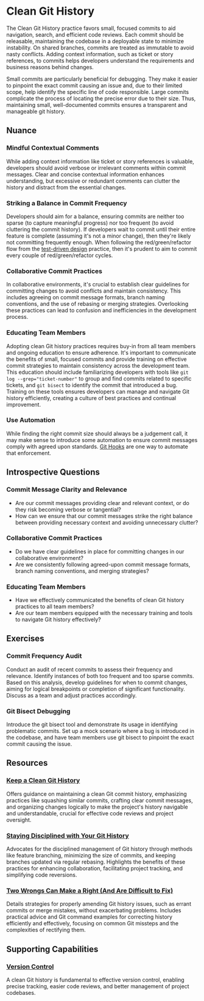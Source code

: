 # Clean Git History

The Clean Git History practice favors small, focused commits to aid navigation, search, and efficient code reviews. Each commit should be releasable, maintaining the codebase in a deployable state to minimize instability. On shared branches, commits are treated as immutable to avoid nasty conflicts. Adding context information, such as ticket or story references, to commits helps developers understand the requirements and business reasons behind changes.

Small commits are particularly beneficial for debugging. They make it easier to pinpoint the exact commit causing an issue and, due to their limited scope, help identify the specific line of code responsible. Large commits complicate the process of locating the precise error due to their size. Thus, maintaining small, well-documented commits ensures a transparent and manageable git history.

## Nuance

### Mindful Contextual Comments

While adding context information like ticket or story references is valuable, developers should avoid verbose or irrelevant comments within commit messages.
Clear and concise contextual information enhances understanding, but excessive or redundant comments can clutter the history and distract from the essential changes.

### Striking a Balance in Commit Frequency

Developers should aim for a balance, ensuring commits are neither too sparse (to capture meaningful progress) nor too frequent (to avoid cluttering the commit history).
If developers wait to commit until their entire feature is complete (assuming it's not a minor change), then they're likely not committing frequently enough.
When following the red/green/refactor flow from the [test-driven design](/practices/implement-test-driven-design.md) practice, then it's prudent to aim to commit every couple of red/green/refactor cycles.

### Collaborative Commit Practices

In collaborative environments, it's crucial to establish clear guidelines for committing changes to avoid conflicts and maintain consistency.
This includes agreeing on commit message formats, branch naming conventions, and the use of rebasing or merging strategies.
Overlooking these practices can lead to confusion and inefficiencies in the development process.

### Educating Team Members

Adopting clean Git history practices requires buy-in from all team members and ongoing education to ensure adherence.
It's important to communicate the benefits of small, focused commits and provide training on effective commit strategies to maintain consistency across the development team.
This education should include familiarizing developers with tools like `git log --grep="ticket-number"` to group and find commits related to specific tickets, and `git bisect` to identify the commit that introduced a bug.
Training on these tools ensures developers can manage and navigate Git history efficiently, creating a culture of best practices and continual improvement.

### Use Automation

While finding the right commit size should always be a judgement call, it may make sense to introduce some automation to ensure commit messages comply with agreed upon standards. [Git Hooks](https://git-scm.com/book/en/v2/Customizing-Git-An-Example-Git-Enforced-Policy#_an_example_git_enforced_policy) are one way to automate that enforcement.

## Introspective Questions

### Commit Message Clarity and Relevance

* Are our commit messages providing clear and relevant context, or do they risk becoming verbose or tangential?
* How can we ensure that our commit messages strike the right balance between providing necessary context and avoiding unnecessary clutter?

### Collaborative Commit Practices

* Do we have clear guidelines in place for committing changes in our collaborative environment?
* Are we consistently following agreed-upon commit message formats, branch naming conventions, and merging strategies?

### Educating Team Members

* Have we effectively communicated the benefits of clean Git history practices to all team members?
* Are our team members equipped with the necessary training and tools to navigate Git history effectively?

## Exercises

### Commit Frequency Audit

Conduct an audit of recent commits to assess their frequency and relevance.
Identify instances of both too frequent and too sparse commits.
Based on this analysis, develop guidelines for when to commit changes, aiming for logical breakpoints or completion of significant functionality.
Discuss as a team and adjust practices accordingly.

### Git Bisect Debugging

Introduce the git bisect tool and demonstrate its usage in identifying problematic commits.
Set up a mock scenario where a bug is introduced in the codebase, and have team members use git bisect to pinpoint the exact commit causing the issue.

## Resources

### [Keep a Clean Git History](https://simplabs.com/blog/2021/05/26/keeping-a-clean-git-history/)
Offers guidance on maintaining a clean Git commit history, emphasizing practices like squashing similar commits, crafting clear commit messages, and organizing changes logically to make the project's history navigable and understandable, crucial for effective code reviews and project oversight.

### [Staying Disciplined with Your Git History](https://8thlight.com/blog/makis-otman/2015/07/08/git-disciplined.html)
Advocates for the disciplined management of Git history through methods like feature branching, minimizing the size of commits, and keeping branches updated via regular rebasing. Highlights the benefits of these practices for enhancing collaboration, facilitating project tracking, and simplifying code reversions.

### [Two Wrongs Can Make a Right (And Are Difficult to Fix)](https://github.com/97-things/97-things-every-programmer-should-know/tree/master/en/thing_86)
Details strategies for properly amending Git history issues, such as errant commits or merge mistakes, without exacerbating problems. Includes practical advice and Git command examples for correcting history efficiently and effectively, focusing on common Git missteps and the complexities of rectifying them.

<!-- ## Related Practices -->

<!-- TODO: insert a list of [linked practices](/practices) that relate to this practice. For each item, give a brief explanation of how the linked practice supports / relates to this practice. Also categorize each linked practices as one of the following: Enables, Requires, Improves -->

## Supporting Capabilities

### [Version Control](/capabilities/tech/version-control.md)

A clean Git history is fundamental to effective version control, enabling precise tracking, easier code reviews, and better management of project codebases.
